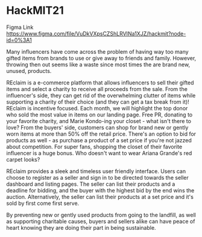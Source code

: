 # HackMIT21
Figma Link https://www.figma.com/file/VuDkVXpsCZShLRVINa1XJZ/hackmit?node-id=0%3A1

Many influencers have come across the problem of having way too many gifted items from brands to use or give away to friends and family. However, throwing then out seems like a waste since most times the are brand new, unused, products.

REclaim is a e-commerce platform that allows influencers  to sell their gifted items and select a charity to receive all proceeds from the sale. From the influencer's side, they can get rid of the overwhelming clutter of items while supporting a charity of their choice (and they can get a tax break from it)! REclaim is incentive focused. Each month, we will highlight the top donor who sold the most value in items on our landing page. Free PR, donating to your favorite charity, and Marie Kondo-ing your closet - what isn't there to love? From the buyers' side, customers can shop for brand new or gently worn items at more than 50% off the retail price. There's an option to bid for products as well - as  purchase a product of a set price if you're not jazzed about competition. For super fans, shopping the closet of their favorite influencer is a huge bonus. Who doesn't want to wear Ariana Grande's red carpet looks? 

REclaim provides a sleek and timeless user friendly interface. Users can choose to register as a seller and sign in to be directed towards the seller dashboard and listing pages. The seller can list their products and a deadline for bidding, and the buyer with the highest bid by the end  wins the auction. Alternatively, the seller can list their products at a set price and it's sold by first come first serve. 

By preventing new or gently used products from going to the landfill, as well as supporting charitable causes, buyers and sellers alike can have peace of heart knowing they are doing their part in being sustainable.
